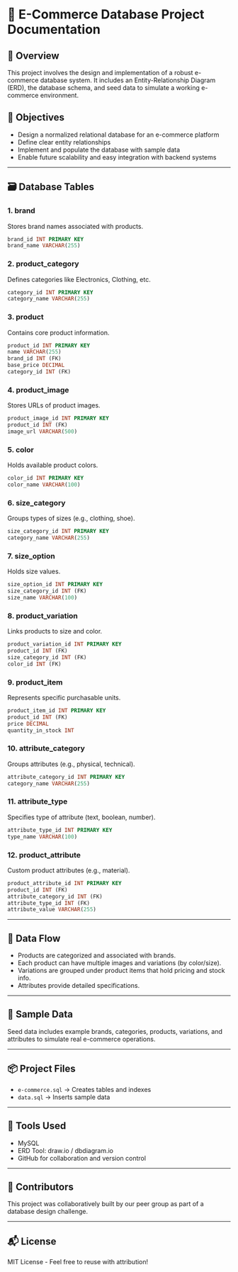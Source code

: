 # 🛒 E-Commerce Database Project Documentation

## 📌 Overview
This project involves the design and implementation of a robust e-commerce database system. It includes an Entity-Relationship Diagram (ERD), the database schema, and seed data to simulate a working e-commerce environment.

## 🎯 Objectives
- Design a normalized relational database for an e-commerce platform
- Define clear entity relationships
- Implement and populate the database with sample data
- Enable future scalability and easy integration with backend systems

---

## 🗃️ Database Tables

### 1. **brand**
Stores brand names associated with products.
```sql
brand_id INT PRIMARY KEY
brand_name VARCHAR(255)
```

### 2. **product_category**
Defines categories like Electronics, Clothing, etc.
```sql
category_id INT PRIMARY KEY
category_name VARCHAR(255)
```

### 3. **product**
Contains core product information.
```sql
product_id INT PRIMARY KEY
name VARCHAR(255)
brand_id INT (FK)
base_price DECIMAL
category_id INT (FK)
```

### 4. **product_image**
Stores URLs of product images.
```sql
product_image_id INT PRIMARY KEY
product_id INT (FK)
image_url VARCHAR(500)
```

### 5. **color**
Holds available product colors.
```sql
color_id INT PRIMARY KEY
color_name VARCHAR(100)
```

### 6. **size_category**
Groups types of sizes (e.g., clothing, shoe).
```sql
size_category_id INT PRIMARY KEY
category_name VARCHAR(255)
```

### 7. **size_option**
Holds size values.
```sql
size_option_id INT PRIMARY KEY
size_category_id INT (FK)
size_name VARCHAR(100)
```

### 8. **product_variation**
Links products to size and color.
```sql
product_variation_id INT PRIMARY KEY
product_id INT (FK)
size_category_id INT (FK)
color_id INT (FK)
```

### 9. **product_item**
Represents specific purchasable units.
```sql
product_item_id INT PRIMARY KEY
product_id INT (FK)
price DECIMAL
quantity_in_stock INT
```

### 10. **attribute_category**
Groups attributes (e.g., physical, technical).
```sql
attribute_category_id INT PRIMARY KEY
category_name VARCHAR(255)
```

### 11. **attribute_type**
Specifies type of attribute (text, boolean, number).
```sql
attribute_type_id INT PRIMARY KEY
type_name VARCHAR(100)
```

### 12. **product_attribute**
Custom product attributes (e.g., material).
```sql
product_attribute_id INT PRIMARY KEY
product_id INT (FK)
attribute_category_id INT (FK)
attribute_type_id INT (FK)
attribute_value VARCHAR(255)
```

---

## 🔄 Data Flow
- Products are categorized and associated with brands.
- Each product can have multiple images and variations (by color/size).
- Variations are grouped under product items that hold pricing and stock info.
- Attributes provide detailed specifications.

---

## 🚀 Sample Data
Seed data includes example brands, categories, products, variations, and attributes to simulate real e-commerce operations.

---

## 📦 Project Files
- `e-commerce.sql` → Creates tables and indexes
- `data.sql` → Inserts sample data

---

## 🔧 Tools Used
- MySQL 
- ERD Tool: draw.io / dbdiagram.io
- GitHub for collaboration and version control

---

## 🤝 Contributors
This project was collaboratively built by our peer group as part of a database design challenge.

---

## 📬 License
MIT License - Feel free to reuse with attribution!

